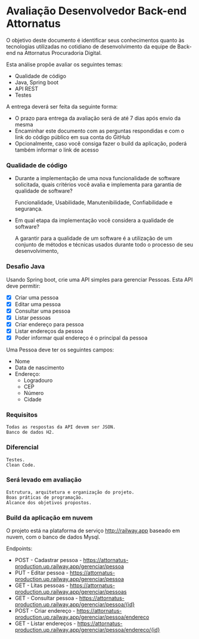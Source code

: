 # Avaliação Desenvolvedor Back-end Attornatus

O objetivo deste documento é identificar seus conhecimentos quanto às tecnologias utilizadas no cotidiano de desenvolvimento da equipe de Back-end na Attornatus Procuradoria Digital.

Esta análise propõe avaliar os seguintes temas: 

- Qualidade de código
- Java, Spring boot
- API REST
- Testes

A entrega deverá ser feita da seguinte forma:
- O prazo para entrega da avaliação será de até 7 dias após envio da mesma
- Encaminhar este documento com as perguntas respondidas e com o link do código público em sua conta do GitHub
- Opcionalmente, caso você consiga fazer o build da aplicação, poderá também informar o link de acesso


### Qualidade de código

- Durante a implementação de uma nova funcionalidade de software solicitada, quais critérios você avalia e implementa para garantia de qualidade de software?

	Funcionalidade, Usabilidade, Manutenibilidade, Confiabilidade e segurança.

- Em qual etapa da implementação você considera a qualidade de software?

	A garantir para a qualidade de um software é a utilização de um conjunto de métodos e técnicas
	usados durante todo o processo de seu desenvolvimento,

	
### Desafio Java

Usando Spring boot, crie uma API simples para gerenciar Pessoas. Esta API deve permitir:  

 - [x] Criar uma pessoa
 - [x] Editar uma pessoa
 - [x] Consultar uma pessoa
 - [x] Listar pessoas
 - [x] Criar endereço para pessoa
 - [x] Listar endereços da pessoa
 - [x] Poder informar qual endereço é o principal da pessoa  

Uma Pessoa deve ter os seguintes campos:  
- Nome
- Data de nascimento
- Endereço:
    - Logradouro 
    - CEP
    - Número
    - Cidade

### Requisitos  
	Todas as respostas da API devem ser JSON.  
	Banco de dados H2.

### Diferencial
	Testes.
	Clean Code.
 
### Será levado em avaliação 
	Estrutura, arquitetura e organização do projeto. 
	Boas práticas de programação.
	Alcance dos objetivos propostos.


### Build da aplicação em nuvem

 O projeto está na plataforma de serviço <http://railway.app> baseado em nuvem, com o banco de dados Mysql.
 
Endpoints:
	
- POST - Cadastrar pessoa - https://attornatus-production.up.railway.app/gerenciar/pessoa
- PUT  - Editar pessoa    - https://attornatus-production.up.railway.app/gerenciar/pessoa
- GET  - Litas pessoas    - https://attornatus-production.up.railway.app/gerenciar/pessoas
- GET  - Consultar pessoa - https://attornatus-production.up.railway.app/gerenciar/pessoa/{id}
- POST - Criar endereço   - https://attornatus-production.up.railway.app/gerenciar/pessoa/endereco
- GET  - Listar endereços - https://attornatus-production.up.railway.app/gerenciar/pessoa/endereco/{id}


	
